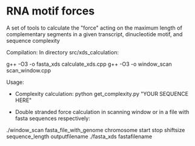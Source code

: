 # RNA motif forces
A set of tools to calculate the "force" acting on the maximum length of complementary segments in a given transcript, dinucleotide motif, and sequence complexity

Compilation: In directory src/xds_calculation:

g++ -O3 -o fasta_xds calculate_xds.cpp g++ -O3 -o window_scan scan_window.cpp

Usage:

* Complexity calculation: python get_complexity.py "YOUR SEQUENCE HERE"

* Double stranded force calculation in scanning window or in a file with fasta sequences respectively:

./window_scan fasta_file_with_genome chromosome start stop shiftsize sequence_length outputfilename
./fasta_xds fastafilename
